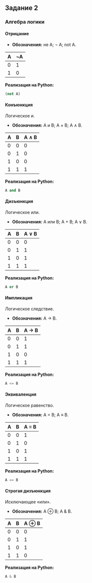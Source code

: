 ## Задание 2

### Алгебра логики
#### Отрицание
* **Обозначения:** не A; ¬ А; not А.

| A | ¬A |
|---|----|
| 0 | 1  |
| 1 | 0  |

**Реализация на Python:**
```python
(not A)
```

#### Конъюнкция
Логическое и.

* **Обозначения:** A и B; А × B; A ∧ B.

| A | B | A ∧ B |
|-|-|-|
| 0 | 0 | 0 |
| 0 | 1 | 0 |
| 1 | 0 | 0 |
| 1 | 1 | 1 |

**Реализация на Python:**
```python
A and B
```

#### Дизъюнкция
Логическое или.

* **Обозначения:** A или B; A + B; A ∨ B.

| A | B | A ∨ B |
|-|-|-|
| 0 | 0 | 0 |
| 0 | 1 | 1 |
| 1 | 0 | 1 |
| 1 | 1 | 1 |

**Реализация на Python:**
```python
A or B
```

#### Импликация
Логическое следствие.

* **Обозначения:** A → B.

| A | B | A → B |
|-|-|-|
| 0 | 0 | 1 |
| 0 | 1 | 1 |
| 1 | 0 | 0 |
| 1 | 1 | 1 |

**Реализация на Python:**
```python
A <= B
```

#### Эквиваленция
Логическое равенство.

* **Обозначения:** A = B; A ≡ B.

| A | B | A ≡ B |
|-|-|-|
| 0 | 0 | 1 |
| 0 | 1 | 0 |
| 1 | 0 | 1 |
| 1 | 1 | 1 |

**Реализация на Python:**
```python
A == B
```

#### Строгая дизъюнкция
Исключающее «или».

* **Обозначения:** A ⊕ B; A & B.

| A | B | A ⊕ B |
|-|-|-|
| 0 | 0 | 0 |
| 0 | 1 | 1 |
| 1 | 0 | 1 |
| 1 | 1 | 0 |

**Реализация на Python:**
```python
A & B
```
